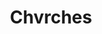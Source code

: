 ---
title: "Chvrches"
summary: "Chvrches are a Scottish synth-pop band from Glasgow, formed in September 2011. The band consists of Lauren Mayberry, Iain Cook, Martin Doherty and, unofficially since 2018, Jonny Scott. Mostly deriving from the synth-pop genre, Chvrches also incorporate indietronica, indie pop, and electronic dance into their sound.
Two years after their formation, Chvrches released Recover EP in March 2013, which included hits \"The Mother We Share\" and \"Recover\". Their debut studio album, The Bones of What You Believe, was released on 20 September 2013, while the band was ranked fifth on the Sound of 2013 list by the BBC. Two years later, on 25 September 2015, the group released their second album, Every Open Eye. Their third album, Love Is Dead, was released on 25 May 2018. Their fourth album, Screen Violence, was released on 27 August 2021."
image: "chvrches.jpg"
apple_music_artist_url: "https://music.apple.com/gb/artist/chvrches/566867492"
wikipedia_url: "https://en.wikipedia.org/wiki/Chvrches"
---